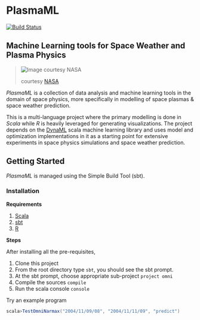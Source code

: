 # PlasmaML

[![Build Status](https://travis-ci.org/mandar2812/PlasmaML.svg?branch=master)](https://travis-ci.org/mandar2812/PlasmaML)

Machine Learning tools for Space Weather and Plasma Physics
---------------------------
> ![Image courtesy NASA](http://www.nasa.gov/images/content/607990main1_FAQ13-670.jpg)
>
> courtesy [NASA](www.nasa.gov)

*PlasmaML* is a collection of data analysis and machine learning tools in the domain of space physics, more specifically in modelling of space plasmas & space weather prediction.

This is a multi-language project where the primary modelling is done in *Scala* while *R* is heavily leveraged for generating visualizations. The project depends on the [DynaML](https://github.com/mandar2812/DynaML) scala machine learning library and uses model and optimization implementations in it as a starting point for extensive experiments in space physics simulations and space weather prediction.

## Getting Started

*PlasmaML* is managed using the Simple Build Tool (sbt).

### Installation

**Requirements**

1. [Scala](scala-lang.org)
2. [sbt](http://www.scala-sbt.org/)
3. [R](https://www.r-project.org/)

**Steps**

After installing all the pre-requisites,

1. Clone this project
2. From the root directory type ```sbt```, you should see the sbt prompt.
4. At the sbt prompt, choose appropriate sub-project ```project omni```
5. Compile the sources ```compile```
6. Run the scala console ```console```

Try an example program 

```scala
scala>TestOmniNarmax("2004/11/09/08", "2004/11/11/09", "predict")
```

